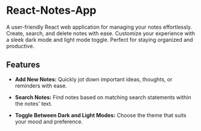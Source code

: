 # React-Notes-App
A user-friendly React web application for managing your notes effortlessly. Create, search, and delete notes with ease. Customize your experience with a sleek dark mode and light mode toggle. Perfect for staying organized and productive.


## Features

- **Add New Notes:** Quickly jot down important ideas, thoughts, or reminders with ease.

- **Search Notes:** Find notes based on matching search statements within the notes' text.

- **Toggle Between Dark and Light Modes:** Choose the theme that suits your mood and preference.




